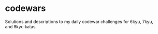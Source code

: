 # codewars
Solutions and descriptions to my daily codewar challenges for 6kyu, 7kyu, and 8kyu katas. 
